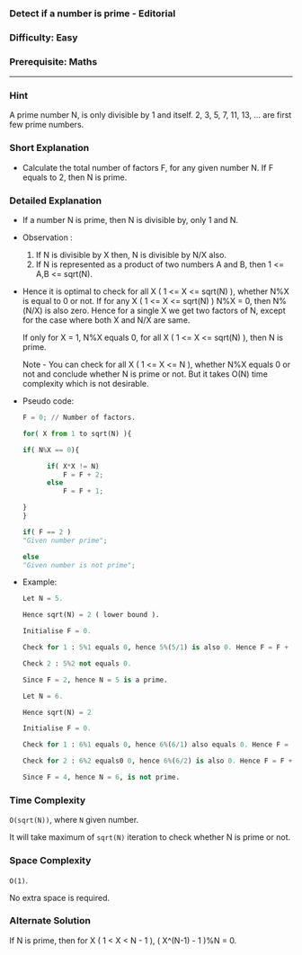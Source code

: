### Detect if a number is prime - Editorial

### Difficulty: Easy

### Prerequisite: Maths

---

### Hint

A prime number N, is only divisible by 1 and itself. 2, 3, 5, 7, 11, 13, ... are first few prime numbers.

### Short Explanation

- Calculate the total number of factors F, for any given number N. If F equals to 2, then N is prime.

### Detailed Explanation

- If a number N is prime, then N is divisible by, only 1 and N.
- Observation :
  1. If N is divisible by X then, N is divisible by N/X also.
  2. If N is represented as a product of two numbers A and B, then 1 <= A,B <= sqrt(N).
- Hence it is optimal to check for all X ( 1 <= X <= sqrt(N) ), whether N%X is equal to 0 or not. If for any X ( 1 <= X <= sqrt(N) ) N%X = 0, then N%(N/X) is also zero. Hence for a single X we get two factors of N, except for the case where both X and N/X are same.

  If only for X = 1, N%X equals 0, for all X ( 1 <= X <= sqrt(N) ), then N is prime.

  Note - You can check for all X ( 1 <= X <= N ), whether N%X equals 0 or not and conclude whether N is prime or not. But it takes O(N) time complexity which is not desirable.

- Pseudo code:

  ```python
  F = 0; // Number of factors.

  for( X from 1 to sqrt(N) ){

  if( N%X == 0){

        if( X*X != N)
            F = F + 2;
        else
            F = F + 1;

  }
  }

  if( F == 2 )
  "Given number prime";

  else
  "Given number is not prime";
  ```

- Example:

  ```python
  Let N = 5.

  Hence sqrt(N) = 2 ( lower bound ).

  Initialise F = 0.

  Check for 1 : 5%1 equals 0, hence 5%(5/1) is also 0. Hence F = F + 2 => F = 2.

  Check 2 : 5%2 not equals 0.

  Since F = 2, hence N = 5 is a prime.

  Let N = 6.

  Hence sqrt(N) = 2

  Initialise F = 0.

  Check for 1 : 6%1 equals 0, hence 6%(6/1) also equals 0. Hence F = F + 2 => F = 2

  Check for 2 : 6%2 equals0 0, hence 6%(6/2) is also 0. Hence F = F + 2 => F = 4.

  Since F = 4, hence N = 6, is not prime.
  ```

### Time Complexity

`O(sqrt(N))`, where `N` given number.

It will take maximum of `sqrt(N)` iteration to check whether N is prime or not.

### Space Complexity

`O(1)`.

No extra space is required.

### Alternate Solution

If N is prime, then for X ( 1 < X < N - 1 ), ( X^(N-1) - 1 )%N = 0.
